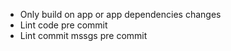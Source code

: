 - Only build on app or app dependencies changes
- Lint code pre commit
- Lint commit mssgs pre commit
